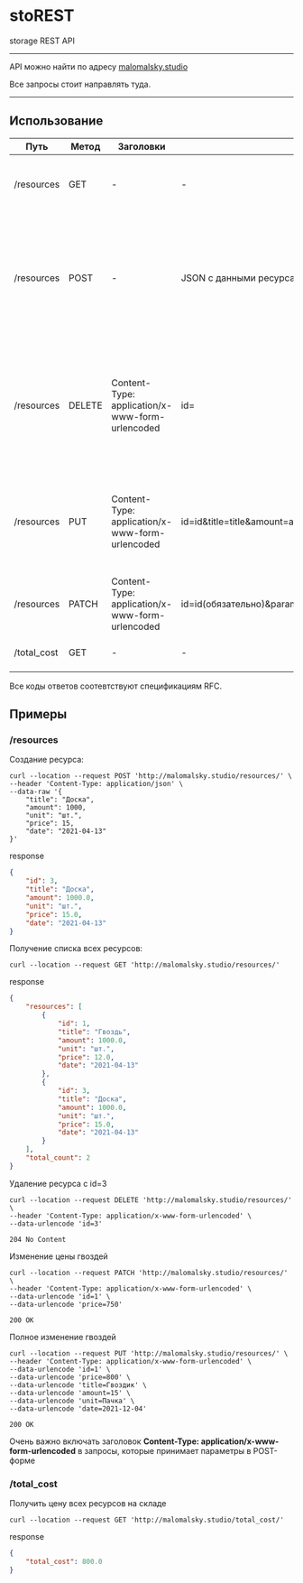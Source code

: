 # stoREST
storage REST API

---

API можно найти по адресу [malomalsky.studio](http://malomalsky.studio)

Все запросы стоит направлять туда. 

---

## Использование

| Путь        | Метод  | Заголовки                                        | Тело запроса           | Результат                                                                                                                                 |
|-------------|--------|--------------------------------------------------|------------------------|-------------------------------------------------------------------------------------------------------------------------------------------|
| /resources  | GET    | -                                                | -                      | Список всех ресурсов;  Общее количество ресурсов.                                                                                         |
| /resources  | POST   | -                                                | JSON с данными ресурса | 201 - если ресурс создан успешно;  <br/> 409 - если ресурс с таким title уже есть в БД;  <br/> 400 - если внесены неправильные параметры. |
| /resources  | DELETE | Content-Type: application/x-www-form-urlencoded  | id=                    | 204 - если удалено успешно; <br/> 400 - если в запросе синтаксические ошибки;  <br/> 409 - если на сервере нет ресурса с таким id;        |
| /resources  | PUT    | Content-Type: application/x-www-form-urlencoded  | id=id&title=title&amount=amount&unit=unit&price=price&date=date |  200 - если изменение успешно; <br/> 400 - если не передан id; <br/> 422 - если в запросе невалидируемые данные                                                                                                                                         |
| /resources  | PATCH  | Content-Type: application/x-www-form-urlencoded  | id=id(обязательно)&parametr=parametr |    Те же, что и в PUT                                                                                                                                       |
| /total_cost |  GET   |  -                                               | -                      | JSON с суммой цен всех ресурсов                                                                                                                                          |


Все коды ответов соотевтствуют спецификациям RFC. 

## Примеры

### /resources

Создание ресурса: 

```shell
curl --location --request POST 'http://malomalsky.studio/resources/' \
--header 'Content-Type: application/json' \
--data-raw '{
    "title": "Доска", 
    "amount": 1000, 
    "unit": "шт.", 
    "price": 15, 
    "date": "2021-04-13"
}'
```

response

```json
{
    "id": 3,
    "title": "Доска",
    "amount": 1000.0,
    "unit": "шт.",
    "price": 15.0,
    "date": "2021-04-13"
}
```

Получение списка всех ресурсов: 

```shell
curl --location --request GET 'http://malomalsky.studio/resources/'
```

response

```json
{
    "resources": [
        {
            "id": 1,
            "title": "Гвоздь",
            "amount": 1000.0,
            "unit": "шт.",
            "price": 12.0,
            "date": "2021-04-13"
        },
        {
            "id": 3,
            "title": "Доска",
            "amount": 1000.0,
            "unit": "шт.",
            "price": 15.0,
            "date": "2021-04-13"
        }
    ],
    "total_count": 2
}
```

Удаление ресурса с id=3

```shell
curl --location --request DELETE 'http://malomalsky.studio/resources/' \
--header 'Content-Type: application/x-www-form-urlencoded' \
--data-urlencode 'id=3'
```

```shell
204 No Content
```

Изменение цены гвоздей

```shell
curl --location --request PATCH 'http://malomalsky.studio/resources/' \
--header 'Content-Type: application/x-www-form-urlencoded' \
--data-urlencode 'id=1' \
--data-urlencode 'price=750'
```

```shell
200 OK
```

Полное изменение гвоздей

```shell
curl --location --request PUT 'http://malomalsky.studio/resources/' \
--header 'Content-Type: application/x-www-form-urlencoded' \
--data-urlencode 'id=1' \
--data-urlencode 'price=800' \
--data-urlencode 'title=Гвоздик' \
--data-urlencode 'amount=15' \
--data-urlencode 'unit=Пачка' \
--data-urlencode 'date=2021-12-04'
```

```shell
200 OK
```

Очень важно включать заголовок **Content-Type: application/x-www-form-urlencoded** в запросы, которые принимает параметры в POST-форме

### /total_cost

Получить цену всех ресурсов на складе

```shell
curl --location --request GET 'http://malomalsky.studio/total_cost/'
```

response

```json
{
    "total_cost": 800.0
}
```

